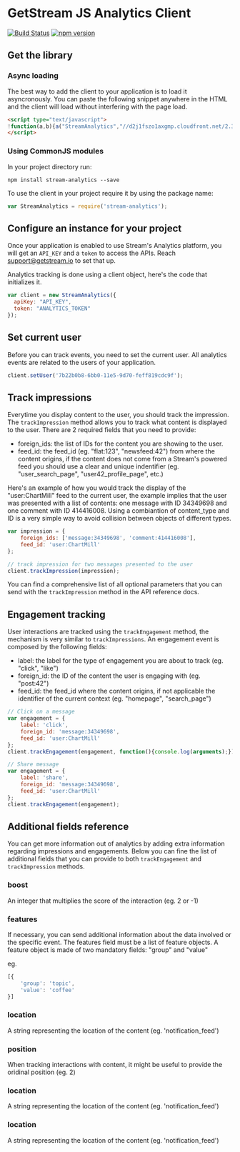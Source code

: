 # GetStream JS Analytics Client

[![Build Status](https://travis-ci.org/GetStream/stream-analytics-js.svg?branch=master)](https://travis-ci.org/GetStream/stream-analytics-js)
[![npm version](https://badge.fury.io/js/stream-analytics.svg)](http://badge.fury.io/js/stream-analytics)

## Get the library


### Async loading

The best way to add the client to your application is to load it asyncronously. You can paste the following snippet anywhere in the HTML and the client will load without interfering with the page load.

```html
<script type="text/javascript">
!function(a,b){a("StreamAnalytics","//d2j1fszo1axgmp.cloudfront.net/2.3.0/stream-analytics.min.js",b)}(function(a,b,c){var d,e,f;c["_"+a]={},c[a]=function(b){c["_"+a].clients=c["_"+a].clients||{},c["_"+a].clients[b.projectId]=this,this._config=b},d=["setUser","trackImpression","trackEngagement"];for(var g=0;g<d.length;g++){var h=d[g],i=function(a){return function(){return this["_"+a]=this["_"+a]||[],this["_"+a].push(arguments),this}};c[a].prototype[h]=i(h)}e=document.createElement("script"),e.async=!0,e.src=b,f=document.getElementsByTagName("script")[0],f.parentNode.insertBefore(e,f)},this);
</script>
```


### Using CommonJS modules

In your project directory run:

```
npm install stream-analytics --save
```

To use the client in your project require it by using the package name:

```js
var StreamAnalytics = require('stream-analytics');
```

## Configure an instance for your project

Once your application is enabled to use Stream's Analytics platform, you will get an `API_KEY` and a `token` to access the APIs. Reach support@getstream.io to set that up.

Analytics tracking is done using a client object, here's the code that initializes it.

```js
var client = new StreamAnalytics({
  apiKey: "API_KEY",
  token: "ANALYTICS_TOKEN"
});
```

## Set current user

Before you can track events, you need to set the current user. All analytics events are related to the users of your application.

```js
client.setUser('7b22b0b8-6bb0-11e5-9d70-feff819cdc9f');
```

## Track impressions

Everytime you display content to the user, you should track the impression. The `trackImpression` method allows you to track what content is displayed to the user. There are 2 required fields that you need to provide:

* foreign_ids: the list of IDs for the content you are showing to the user.
* feed_id: the feed_id (eg. "flat:123", "newsfeed:42") from where the content origins, if the content does not come from a Stream's powered feed you should use a clear and unique indentifier (eg. "user_search_page", "user42_profile_page", etc.)

Here's an example of how you would track the display of the "user:ChartMill" feed to the current user, the example implies that the user was presented with a list of contents: one message with ID 34349698 and one comment with ID 414416008. Using a combiantion of content_type and ID is a very simple way to avoid collision between objects of different types.

```js
var impression = {
    foreign_ids: ['message:34349698', 'comment:414416008'],
    feed_id: 'user:ChartMill'
};

// track impression for two messages presented to the user
client.trackImpression(impression);
```

You can find a comprehensive list of all optional parameters that you can send with the `trackImpression` method in the API reference docs.

## Engagement tracking

User interactions are tracked using the `trackEngagement` method, the mechanism is very similar to `trackImpressions`. 
An engagement event is composed by the following fields:

* label: the label for the type of engagement you are about to track (eg. "click", "like")
* foreign_id: the ID of the content the user is engaging with (eg. "post:42")
* feed_id: the feed_id where the content origins, if not applicable the identifier of the current context (eg. "homepage", "search_page")

```js
// Click on a message
var engagement = {
    label: 'click',
    foreign_id: 'message:34349698',
    feed_id: 'user:ChartMill'
};
client.trackEngagement(engagement, function(){console.log(arguments);});

// Share message
var engagement = {
    label: 'share',
    foreign_id: 'message:34349698',
    feed_id: 'user:ChartMill'
};
client.trackEngagement(engagement);
```

## Additional fields reference

You can get more information out of analytics by adding extra information regarding impressions and engagements. Below you can fine the list of additional fields that you can provide to both `trackEngagement` and `trackImpression` methods.

### boost 

An integer that multiplies the score of the interaction (eg. 2 or -1)

### features 

If necessary, you can send additional information about the data involved or the specific event. The features field must be a list of feature objects. A feature object is made of two mandatory fields: "group" and "value"

eg.

```javascript
[{
    'group': 'topic',
    'value': 'coffee'
}]
```

### location 

A string representing the location of the content (eg. 'notification_feed')

### position 

When tracking interactions with content, it might be useful to provide the oridinal position (eg. 2)

### location 

A string representing the location of the content (eg. 'notification_feed')

### location 

A string representing the location of the content (eg. 'notification_feed')
